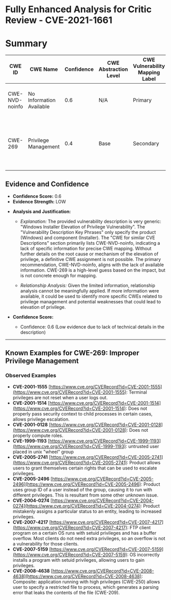 # Fully Enhanced Analysis for Critic Review - CVE-2021-1661

# Summary
| CWE ID | CWE Name | Confidence | CWE Abstraction Level | CWE Vulnerability Mapping Label | CWE-Vulnerability Mapping Notes |
|---|---|---|---|---|---|
| CWE-NVD-noinfo | No Information Available | 0.6 | N/A | Primary | There is no information available to determine the CWE. |
| CWE-269 | Privilege Management | 0.4 | Base | Secondary | The description mentions Elevation of Privilege, which relates to privilege management. |

## Evidence and Confidence

*   **Confidence Score:** 0.6
*   **Evidence Strength:** LOW

- **Analysis and Justification:**
  - *Explanation:* The provided vulnerability description is very generic: "Windows Installer Elevation of Privilege Vulnerability". The "Vulnerability Description Key Phrases" only specify the product (Windows) and component (Installer). The "CWE for similar CVE Descriptions" section primarily lists CWE-NVD-noinfo, indicating a lack of specific information for precise CWE mapping. Without further details on the root cause or mechanism of the elevation of privilege, a definitive CWE assignment is not possible.
  The primary recommendation, CWE-NVD-noinfo, aligns with the lack of available information. CWE-269 is a high-level guess based on the impact, but is not concrete enough for mapping.

  - *Relationship Analysis:* Given the limited information, relationship analysis cannot be meaningfully applied. If more information were available, it could be used to identify more specific CWEs related to privilege management and potential weaknesses that could lead to elevation of privilege.

- **Confidence Score:**
  - Confidence: 0.6 (Low evidence due to lack of technical details in the description)

---



## Known Examples for CWE-269: Improper Privilege Management
### Observed Examples
- **CVE-2001-1555** [https://www.cve.org/CVERecord?id=CVE-2001-1555](https://www.cve.org/CVERecord?id=CVE-2001-1555): Terminal privileges are not reset when a user logs out.
- **CVE-2001-1514** [https://www.cve.org/CVERecord?id=CVE-2001-1514](https://www.cve.org/CVERecord?id=CVE-2001-1514): Does not properly pass security context to child processes in certain cases, allows privilege escalation.
- **CVE-2001-0128** [https://www.cve.org/CVERecord?id=CVE-2001-0128](https://www.cve.org/CVERecord?id=CVE-2001-0128): Does not properly compute roles.
- **CVE-1999-1193** [https://www.cve.org/CVERecord?id=CVE-1999-1193](https://www.cve.org/CVERecord?id=CVE-1999-1193): untrusted user placed in unix "wheel" group
- **CVE-2005-2741** [https://www.cve.org/CVERecord?id=CVE-2005-2741](https://www.cve.org/CVERecord?id=CVE-2005-2741): Product allows users to grant themselves certain rights that can be used to escalate privileges.
- **CVE-2005-2496** [https://www.cve.org/CVERecord?id=CVE-2005-2496](https://www.cve.org/CVERecord?id=CVE-2005-2496): Product uses group ID of a user instead of the group, causing it to run with different privileges. This is resultant from some other unknown issue.
- **CVE-2004-0274** [https://www.cve.org/CVERecord?id=CVE-2004-0274](https://www.cve.org/CVERecord?id=CVE-2004-0274): Product mistakenly assigns a particular status to an entity, leading to increased privileges.
- **CVE-2007-4217** [https://www.cve.org/CVERecord?id=CVE-2007-4217](https://www.cve.org/CVERecord?id=CVE-2007-4217): FTP client program on a certain OS runs with setuid privileges and has a buffer overflow. Most clients do not need extra privileges, so an overflow is not a vulnerability for those clients.
- **CVE-2007-5159** [https://www.cve.org/CVERecord?id=CVE-2007-5159](https://www.cve.org/CVERecord?id=CVE-2007-5159): OS incorrectly installs a program with setuid privileges, allowing users to gain privileges.
- **CVE-2008-4638** [https://www.cve.org/CVERecord?id=CVE-2008-4638](https://www.cve.org/CVERecord?id=CVE-2008-4638): Composite: application running with high privileges (CWE-250) allows user to specify a restricted file to process, which generates a parsing error that leaks the contents of the file (CWE-209).
